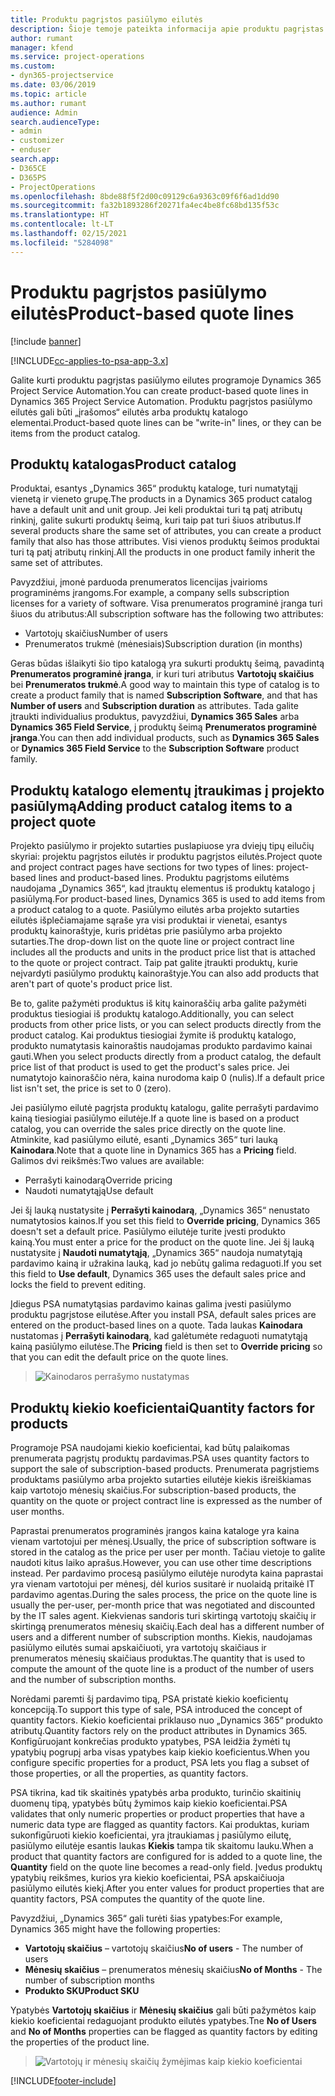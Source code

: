 ```yaml
---
title: Produktu pagrįstos pasiūlymo eilutės
description: Šioje temoje pateikta informacija apie produktu pagrįstas pasiūlymo eilutes.
author: rumant
manager: kfend
ms.service: project-operations
ms.custom:
- dyn365-projectservice
ms.date: 03/06/2019
ms.topic: article
ms.author: rumant
audience: Admin
search.audienceType:
- admin
- customizer
- enduser
search.app:
- D365CE
- D365PS
- ProjectOperations
ms.openlocfilehash: 8bde88f5f2d00c09129c6a9363c09f6f6ad1dd90
ms.sourcegitcommit: fa32b1893286f20271fa4ec4be8fc68bd135f53c
ms.translationtype: HT
ms.contentlocale: lt-LT
ms.lasthandoff: 02/15/2021
ms.locfileid: "5284098"
---
```

# <a name="product-based-quote-lines"></a><span data-ttu-id="a2c0a-103">Produktu pagrįstos pasiūlymo eilutės</span><span class="sxs-lookup"><span data-stu-id="a2c0a-103">Product-based quote lines</span></span>

[!include [banner](../includes/psa-now-project-operations.md)]

[!INCLUDE[cc-applies-to-psa-app-3.x](../includes/cc-applies-to-psa-app-3x.md)]


<span data-ttu-id="a2c0a-104">Galite kurti produktu pagrįstas pasiūlymo eilutes programoje Dynamics 365 Project Service Automation.</span><span class="sxs-lookup"><span data-stu-id="a2c0a-104">You can create product-based quote lines in Dynamics 365 Project Service Automation.</span></span> <span data-ttu-id="a2c0a-105">Produktu pagrįstos pasiūlymo eilutės gali būti „įrašomos“ eilutės arba produktų katalogo elementai.</span><span class="sxs-lookup"><span data-stu-id="a2c0a-105">Product-based quote lines can be "write-in" lines, or they can be items from the product catalog.</span></span>

## <a name="product-catalog"></a><span data-ttu-id="a2c0a-106">Produktų katalogas</span><span class="sxs-lookup"><span data-stu-id="a2c0a-106">Product catalog</span></span>

<span data-ttu-id="a2c0a-107">Produktai, esantys „Dynamics 365“ produktų kataloge, turi numatytąjį vienetą ir vieneto grupę.</span><span class="sxs-lookup"><span data-stu-id="a2c0a-107">The products in a Dynamics 365 product catalog have a default unit and unit group.</span></span> <span data-ttu-id="a2c0a-108">Jei keli produktai turi tą patį atributų rinkinį, galite sukurti produktų šeimą, kuri taip pat turi šiuos atributus.</span><span class="sxs-lookup"><span data-stu-id="a2c0a-108">If several products share the same set of attributes, you can create a product family that also has those attributes.</span></span> <span data-ttu-id="a2c0a-109">Visi vienos produktų šeimos produktai turi tą patį atributų rinkinį.</span><span class="sxs-lookup"><span data-stu-id="a2c0a-109">All the products in one product family inherit the same set of attributes.</span></span>

<span data-ttu-id="a2c0a-110">Pavyzdžiui, įmonė parduoda prenumeratos licencijas įvairioms programinėms įrangoms.</span><span class="sxs-lookup"><span data-stu-id="a2c0a-110">For example, a company sells subscription licenses for a variety of software.</span></span> <span data-ttu-id="a2c0a-111">Visa prenumeratos programinė įranga turi šiuos du atributus:</span><span class="sxs-lookup"><span data-stu-id="a2c0a-111">All subscription software has the following two attributes:</span></span>

- <span data-ttu-id="a2c0a-112">Vartotojų skaičius</span><span class="sxs-lookup"><span data-stu-id="a2c0a-112">Number of users</span></span> 
- <span data-ttu-id="a2c0a-113">Prenumeratos trukmė (mėnesiais)</span><span class="sxs-lookup"><span data-stu-id="a2c0a-113">Subscription duration (in months)</span></span>

<span data-ttu-id="a2c0a-114">Geras būdas išlaikyti šio tipo katalogą yra sukurti produktų šeimą, pavadintą **Prenumeratos programinė įranga**, ir kuri turi atributus **Vartotojų skaičius** bei **Prenumeratos trukmė**.</span><span class="sxs-lookup"><span data-stu-id="a2c0a-114">A good way to maintain this type of catalog is to create a product family that is named **Subscription Software**, and that has **Number of users** and **Subscription duration** as attributes.</span></span> <span data-ttu-id="a2c0a-115">Tada galite įtraukti individualius produktus, pavyzdžiui, **Dynamics 365 Sales** arba **Dynamics 365 Field Service**, į produktų šeimą **Prenumeratos programinė įranga**.</span><span class="sxs-lookup"><span data-stu-id="a2c0a-115">You can then add individual products, such as **Dynamics 365 Sales** or **Dynamics 365 Field Service** to the **Subscription Software** product family.</span></span>

## <a name="adding-product-catalog-items-to-a-project-quote"></a><span data-ttu-id="a2c0a-116">Produktų katalogo elementų įtraukimas į projekto pasiūlymą</span><span class="sxs-lookup"><span data-stu-id="a2c0a-116">Adding product catalog items to a project quote</span></span>

<span data-ttu-id="a2c0a-117">Projekto pasiūlymo ir projekto sutarties puslapiuose yra dviejų tipų eilučių skyriai: projektu pagrįstos eilutės ir produktu pagrįstos eilutės.</span><span class="sxs-lookup"><span data-stu-id="a2c0a-117">Project quote and project contract pages have sections for two types of lines: project-based lines and product-based lines.</span></span> <span data-ttu-id="a2c0a-118">Produktu pagrįstoms eilutėms naudojama „Dynamics 365“, kad įtrauktų elementus iš produktų katalogo į pasiūlymą.</span><span class="sxs-lookup"><span data-stu-id="a2c0a-118">For product-based lines, Dynamics 365 is used to add items from a product catalog to a quote.</span></span> <span data-ttu-id="a2c0a-119">Pasiūlymo eilutės arba projekto sutarties eilutės išplečiamajame sąraše yra visi produktai ir vienetai, esantys produktų kainoraštyje, kuris pridėtas prie pasiūlymo arba projekto sutarties.</span><span class="sxs-lookup"><span data-stu-id="a2c0a-119">The drop-down list on the quote line or project contract line includes all the products and units in the product price list that is attached to the quote or project contract.</span></span> <span data-ttu-id="a2c0a-120">Taip pat galite įtraukti produktų, kurie neįvardyti pasiūlymo produktų kainoraštyje.</span><span class="sxs-lookup"><span data-stu-id="a2c0a-120">You can also add products that aren't part of quote's product price list.</span></span>

<span data-ttu-id="a2c0a-121">Be to, galite pažymėti produktus iš kitų kainoraščių arba galite pažymėti produktus tiesiogiai iš produktų katalogo.</span><span class="sxs-lookup"><span data-stu-id="a2c0a-121">Additionally, you can select products from other price lists, or you can select products directly from the product catalog.</span></span> <span data-ttu-id="a2c0a-122">Kai produktus tiesiogiai žymite iš produktų katalogo, produkto numatytasis kainoraštis naudojamas produkto pardavimo kainai gauti.</span><span class="sxs-lookup"><span data-stu-id="a2c0a-122">When you select products directly from a product catalog, the default price list of that product is used to get the product's sales price.</span></span> <span data-ttu-id="a2c0a-123">Jei numatytojo kainoraščio nėra, kaina nurodoma kaip 0 (nulis).</span><span class="sxs-lookup"><span data-stu-id="a2c0a-123">If a default price list isn't set, the price is set to 0 (zero).</span></span>

<span data-ttu-id="a2c0a-124">Jei pasiūlymo eilutė pagrįsta produktų katalogu, galite perrašyti pardavimo kainą tiesiogiai pasiūlymo eilutėje.</span><span class="sxs-lookup"><span data-stu-id="a2c0a-124">If a quote line is based on a product catalog, you can override the sales price directly on the quote line.</span></span> <span data-ttu-id="a2c0a-125">Atminkite, kad pasiūlymo eilutė, esanti „Dynamics 365“ turi lauką **Kainodara**.</span><span class="sxs-lookup"><span data-stu-id="a2c0a-125">Note that a quote line in Dynamics 365 has a **Pricing** field.</span></span> <span data-ttu-id="a2c0a-126">Galimos dvi reikšmės:</span><span class="sxs-lookup"><span data-stu-id="a2c0a-126">Two values are available:</span></span>

- <span data-ttu-id="a2c0a-127">Perrašyti kainodarą</span><span class="sxs-lookup"><span data-stu-id="a2c0a-127">Override pricing</span></span>  
- <span data-ttu-id="a2c0a-128">Naudoti numatytąją</span><span class="sxs-lookup"><span data-stu-id="a2c0a-128">Use default</span></span>

<span data-ttu-id="a2c0a-129">Jei šį lauką nustatysite į **Perrašyti kainodarą**, „Dynamics 365“ nenustato numatytosios kainos.</span><span class="sxs-lookup"><span data-stu-id="a2c0a-129">If you set this field to **Override pricing**, Dynamics 365 doesn't set a default price.</span></span> <span data-ttu-id="a2c0a-130">Pasiūlymo eilutėje turite įvesti produkto kainą.</span><span class="sxs-lookup"><span data-stu-id="a2c0a-130">You must enter a price for the product on the quote line.</span></span> <span data-ttu-id="a2c0a-131">Jei šį lauką nustatysite į **Naudoti numatytąją**, „Dynamics 365“ naudoja numatytąją pardavimo kainą ir užrakina lauką, kad jo nebūtų galima redaguoti.</span><span class="sxs-lookup"><span data-stu-id="a2c0a-131">If you set this field to **Use default**, Dynamics 365 uses the default sales price and locks the field to prevent editing.</span></span>

<span data-ttu-id="a2c0a-132">Įdiegus PSA numatytąsias pardavimo kainas galima įvesti pasiūlymo produktu pagrįstose eilutėse.</span><span class="sxs-lookup"><span data-stu-id="a2c0a-132">After you install PSA, default sales prices are entered on the product-based lines on a quote.</span></span> <span data-ttu-id="a2c0a-133">Tada laukas **Kainodara** nustatomas į **Perrašyti kainodarą**, kad galėtumėte redaguoti numatytąją kainą pasiūlymo eilutėse.</span><span class="sxs-lookup"><span data-stu-id="a2c0a-133">The **Pricing** field is then set to **Override pricing** so that you can edit the default price on the quote lines.</span></span>

> ![Kainodaros perrašymo nustatymas](media/basic-guide-10.png)
 
## <a name="quantity-factors-for-products"></a><span data-ttu-id="a2c0a-135">Produktų kiekio koeficientai</span><span class="sxs-lookup"><span data-stu-id="a2c0a-135">Quantity factors for products</span></span>

<span data-ttu-id="a2c0a-136">Programoje PSA naudojami kiekio koeficientai, kad būtų palaikomas prenumerata pagrįstų produktų pardavimas.</span><span class="sxs-lookup"><span data-stu-id="a2c0a-136">PSA uses quantity factors to support the sale of subscription-based products.</span></span> <span data-ttu-id="a2c0a-137">Prenumerata pagrįstiems produktams pasiūlymo arba projekto sutarties eilutėje kiekis išreiškiamas kaip vartotojo mėnesių skaičius.</span><span class="sxs-lookup"><span data-stu-id="a2c0a-137">For subscription-based products, the quantity on the quote or project contract line is expressed as the number of user months.</span></span>

<span data-ttu-id="a2c0a-138">Paprastai prenumeratos programinės įrangos kaina kataloge yra kaina vienam vartotojui per mėnesį.</span><span class="sxs-lookup"><span data-stu-id="a2c0a-138">Usually, the price of subscription software is stored in the catalog as the price per user per month.</span></span> <span data-ttu-id="a2c0a-139">Tačiau vietoje to galite naudoti kitus laiko aprašus.</span><span class="sxs-lookup"><span data-stu-id="a2c0a-139">However, you can use other time descriptions instead.</span></span> <span data-ttu-id="a2c0a-140">Per pardavimo procesą pasiūlymo eilutėje nurodyta kaina paprastai yra vienam vartotojui per mėnesį, dėl kurios susitarė ir nuolaidą pritaikė IT pardavimo agentas.</span><span class="sxs-lookup"><span data-stu-id="a2c0a-140">During the sales process, the price on the quote line is usually the per-user, per-month price that was negotiated and discounted by the IT sales agent.</span></span> <span data-ttu-id="a2c0a-141">Kiekvienas sandoris turi skirtingą vartotojų skaičių ir skirtingą prenumeratos mėnesių skaičių.</span><span class="sxs-lookup"><span data-stu-id="a2c0a-141">Each deal has a different number of users and a different number of subscription months.</span></span> <span data-ttu-id="a2c0a-142">Kiekis, naudojamas pasiūlymo eilutės sumai apskaičiuoti, yra vartotojų skaičiaus ir prenumeratos mėnesių skaičiaus produktas.</span><span class="sxs-lookup"><span data-stu-id="a2c0a-142">The quantity that is used to compute the amount of the quote line is a product of the number of users and the number of subscription months.</span></span>

<span data-ttu-id="a2c0a-143">Norėdami paremti šį pardavimo tipą, PSA pristatė kiekio koeficientų koncepciją.</span><span class="sxs-lookup"><span data-stu-id="a2c0a-143">To support this type of sale, PSA introduced the concept of quantity factors.</span></span> <span data-ttu-id="a2c0a-144">Kiekio koeficientai priklauso nuo „Dynamics 365“ produkto atributų.</span><span class="sxs-lookup"><span data-stu-id="a2c0a-144">Quantity factors rely on the product attributes in Dynamics 365.</span></span> <span data-ttu-id="a2c0a-145">Konfigūruojant konkrečias produkto ypatybes, PSA leidžia žymėti tų ypatybių pogrupį arba visas ypatybes kaip kiekio koeficientus.</span><span class="sxs-lookup"><span data-stu-id="a2c0a-145">When you configure specific properties for a product, PSA lets you flag a subset of those properties, or all the properties, as quantity factors.</span></span>

<span data-ttu-id="a2c0a-146">PSA tikrina, kad tik skaitinės ypatybės arba produkto, turinčio skaitinių duomenų tipą, ypatybės būtų žymimos kaip kiekio koeficientai.</span><span class="sxs-lookup"><span data-stu-id="a2c0a-146">PSA validates that only numeric properties or product properties that have a numeric data type are flagged as quantity factors.</span></span> <span data-ttu-id="a2c0a-147">Kai produktas, kuriam sukonfigūruoti kiekio koeficientai, yra įtraukiamas į pasiūlymo eilutę, pasiūlymo eilutėje esantis laukas **Kiekis** tampa tik skaitomu lauku.</span><span class="sxs-lookup"><span data-stu-id="a2c0a-147">When a product that quantity factors are configured for is added to a quote line, the **Quantity** field on the quote line becomes a read-only field.</span></span> <span data-ttu-id="a2c0a-148">Įvedus produktų ypatybių reikšmes, kurios yra kiekio koeficientai, PSA apskaičiuoja pasiūlymo eilutės kiekį.</span><span class="sxs-lookup"><span data-stu-id="a2c0a-148">After you enter values for product properties that are quantity factors, PSA computes the quantity of the quote line.</span></span>

<span data-ttu-id="a2c0a-149">Pavyzdžiui, „Dynamics 365“ gali turėti šias ypatybes:</span><span class="sxs-lookup"><span data-stu-id="a2c0a-149">For example, Dynamics 365 might have the following properties:</span></span> 

- <span data-ttu-id="a2c0a-150">**Vartotojų skaičius** – vartotojų skaičius</span><span class="sxs-lookup"><span data-stu-id="a2c0a-150">**No of users** - The number of users</span></span> 
- <span data-ttu-id="a2c0a-151">**Mėnesių skaičius** – prenumeratos mėnesių skaičius</span><span class="sxs-lookup"><span data-stu-id="a2c0a-151">**No of Months** - The number of subscription months</span></span>
- <span data-ttu-id="a2c0a-152">**Produkto SKU**</span><span class="sxs-lookup"><span data-stu-id="a2c0a-152">**Product SKU**</span></span> 

<span data-ttu-id="a2c0a-153">Ypatybės **Vartotojų skaičius** ir **Mėnesių skaičius** gali būti pažymėtos kaip kiekio koeficientai redaguojant produkto eilutės ypatybes.</span><span class="sxs-lookup"><span data-stu-id="a2c0a-153">Tne **No of Users** and **No of Months** properties can be flagged as quantity factors by editing the properties of the product line.</span></span> 

> ![Vartotojų ir mėnesių skaičių žymėjimas kaip kiekio koeficientai](media/basic-guide-11.png)
 


[!INCLUDE[footer-include](../includes/footer-banner.md)]